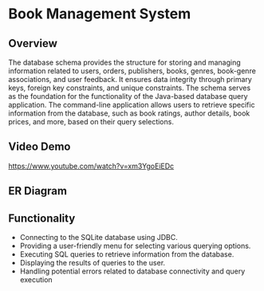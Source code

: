 # Book Management System 
## Overview
The database schema provides the structure for storing and managing information related to users, orders, publishers, books, genres, book-genre associations, and user feedback. It ensures data integrity through primary keys, foreign key constraints, and unique constraints. The schema serves as the foundation for the functionality of the Java-based database query application. The command-line application allows users to retrieve specific information from the database, such as book ratings, author details, book prices, and more, based on their query selections.

## Video Demo
https://www.youtube.com/watch?v=xm3YgoEiEDc

## ER Diagram

## Functionality
- Connecting to the SQLite database using JDBC.
- Providing a user-friendly menu for selecting various querying options.
- Executing SQL queries to retrieve information from the database.
- Displaying the results of queries to the user.
- Handling potential errors related to database connectivity and query execution

